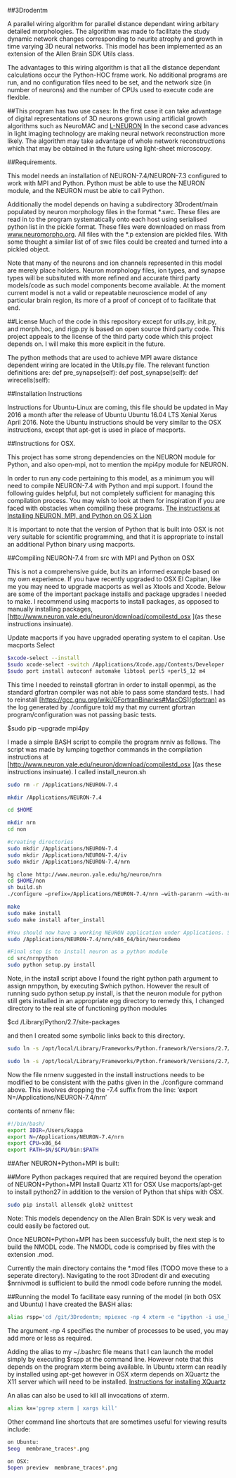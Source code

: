 ##3Drodentm

A parallel wiring algorithm for parallel distance dependant wiring arbitary detailed morphologies. The algorithm was made to facilitate the study dynamic network changes corresponding to neurite atrophy and growth in time varying 3D neural networks. This model has been implemented as an extension of the Allen Brain SDK Utils class.

The advantages to this wiring algorithm is that all the distance dependant calculations occur the Python-HOC frame work. No additional programs are run, and no configuration files need to be set, and the network size (in number of neurons) and the number of CPUs used to execute code are flexible.

##This program has two use cases:
In the first case it can take advantage of digital representations of 3D neurons grown using artificial growth algorithms such as NeuroMAC and [L-NEURON](http://krasnow1.gmu.edu/cn3/L-Neuron/HTM/paper.htm) 
In the second case advances in light imaging technology are making neural network reconstruction more likely. The algorithm may take advantage of whole network reconstructions which that may be obtained in the future using light-sheet microscopy.

##Requirements.

This model needs an installation of NEURON-7.4/NEURON-7.3 configured to work with MPI and Python. Python must be able to use the NEURON module, and the NEURON must be able to call Python.

Additionally the model depends on having a subdirectory 3Drodent/main populated by neuron morphology files in the format *.swc. These files are read in to the program systematically onto each host using serialised python list in the pickle format. These files were downloaded on mass from www.neuromorpho.org. All files with the *.p extension are pickled files. With some thought a similar list of of swc files could be created and turned into a pickled object.

Note that many of the neurons and ion channels represented in this model are merely place holders. Neuron morphology files, ion types, and synapse types will be subsituted with more refined and accurate third party models/code as such model components become available. At the moment current model is not a valid or repeatable neuroscience model of any particular brain region, its more of a proof of concept of to facilitate that end.

##License 
Much of the code in this repository except for utils.py, init.py, and morph.hoc, and rigp.py is based on open source third party code. This project appeals to the license of the third party code which this project depends on. I will make this more explicit in the future.

The python methods that are used to achieve MPI aware distance dependent wiring are located in the Utils.py file. The relevant function definitions are:
def pre_synapse(self):
def post_synapse(self):
def wirecells(self):

##Installation Instructions 

Instructions for Ubuntu-Linux are coming, this file should be updated in May 2016 a month after the release of Ubuntu Ubuntu 16.04 LTS Xenial Xerus April 2016. Note the Ubuntu instructions should be very similar to the OSX instructions, except that apt-get is used in place of macports.

##Instructions for OSX.

This project has some strong dependencies on the NEURON module for Python, and also open-mpi, not to mention the mpi4py module for NEURON.

In order to run any code pertaining to this model, as a minimum you will need to compile NEURON-7.4 with Python and mpi support. I found the following guides helpful, but not completely sufficient 
for managing this compilation process. You may wish to look at them for inspiration if you are faced with obstacles when compiling these programs.
[The instructions at](https://www.neuron.yale.edu/neuron/download/compilestd_osx#openmpi)
[Installing NEURON, MPI, and Python on OS X Lion](https://sphericalcow.wordpress.com/2012/09/02/installing-neuron-mpi-and-python-on-os-x-lion/
)

It is important to note that the version of Python that is built into OSX is not very suitable for scientific programming, and that it is appropriate to install an additional Python binary using macports.

##Compiling NEURON-7.4 from src with MPI and Python on OSX 

This is not a comprehensive guide, but its an informed example based on my own experience. If you have recently upgraded to OSX El Capitan, like me you may need to upgrade macports as well as Xtools and Xcode. Below are some of the important package installs and package upgrades I needed to make. I recommend using macports to install packages, as opposed to manually installing packages, [http://www.neuron.yale.edu/neuron/download/compilestd_osx
](as these instructions insinuate).

Update macports if you have upgraded operating system to el capitan.
Use macports Select
```sh
$xcode-select --install
$sudo xcode-select -switch /Applications/Xcode.app/Contents/Developer
$sudo port install autoconf automake libtool perl5 +perl5_12 m4
```

This time I needed to reinstall gfortran in order to install openmpi, as the standard gfortran compiler was not able to pass some standard tests. I had to reinstall [https://gcc.gnu.org/wiki/GFortranBinaries#MacOS](gfortran) as the log generated by ./configure told my that my current gfortran program/configuration was not passing basic tests.

$sudo pip –upgrade mpi4py

I made a simple BASH script to compile the program nrniv as follows. The script was made by lumping togethor commands in the compilation instructions at [http://www.neuron.yale.edu/neuron/download/compilestd_osx
](as these instructions insinuate). I called install_neuron.sh
```sh
sudo rm -r /Applications/NEURON-7.4

mkdir /Applications/NEURON-7.4

cd $HOME

mkdir nrn
cd non

#creating directories
sudo mkdir /Applications/NEURON-7.4
sudo mkdir /Applications/NEURON-7.4/iv
sudo mkdir /Applications/NEURON-7.4/nrn

hg clone http://www.neuron.yale.edu/hg/neuron/nrn
cd $HOME/non
sh build.sh
./configure –prefix=/Applications/NEURON-7.4/nrn –with-paranrn –with-nrnpython=/opt/local/bin/python –host=x86_64-apple-darwin15.2.0 –build=x86_64-apple-darwin15.2.0 –without-iv

make
sudo make install
sudo make install after_install

#You should now have a working NEURON application under Applications. Small test;
sudo /Applications/NEURON-7.4/nrn/x86_64/bin/neurondemo

#Final step is to install neuron as a python module
cd src/nrnpython
sudo python setup.py install
```
Note, in the install script above I found the right python path argument to assign nrnpython, by executing $which python. However the result of running sudo python setup.py install, is that the neuron module for python still gets installed in an appropriate egg directory to remedy this, I changed directory to the real site of functioning python modules

$cd /Library/Python/2.7/site-packages

and then I created some symbolic links back to this directory.
```sh
sudo ln -s /opt/local/Library/Frameworks/Python.framework/Versions/2.7/lib/python2.7/site-packages/NEURON-7.4-py2.7.egg-info .

sudo ln -s /opt/local/Library/Frameworks/Python.framework/Versions/2.7/lib/python2.7/site-packages/neuron/ .
```
Now the file nrnenv suggested in the install instructions needs to be modified to be consistent with the paths given in the ./configure  command above. This involves dropping the -7.4 suffix from the line: ‘export N=/Applications/NEURON-7.4/nrn’

contents of nrnenv file:

```sh
#!/bin/bash/
export IDIR=/Users/kappa
export N=/Applications/NEURON-7.4/nrn
export CPU=x86_64
export PATH=$N/$CPU/bin:$PATH
```

##After NEURON+Python+MPI is built:

##More Python packages required that are required beyond the operation of NEURON+Python+MPI 
Install Quartz X11 for OSX
Use macports/apt-get to install python27 in addition to the version of Python that ships with OSX.

```sh
sudo pip install allensdk glob2 unittest
```
Note: This models dependency on the Allen Brain SDK is very weak and could easily be factored out.

Once NEURON+Python+MPI has been successfuly built, the next step is to build the NMODL code. The NMODL code is comprised by files with the extension .mod.

Currently the main directory contains the *.mod files (TODO move these to a seperate directory). Navigating to the root 3Drodent dir and executing 
$nrnivmodl 
is sufficient to build the nmodl code before running the model.

##Running the model
To facilitate easy running of the model  (in both OSX and Ubuntu) I have created the BASH alias:
```sh
alias rspp='cd /git/3Drodentm; mpiexec -np 4 xterm -e "ipython -i use_local_files.py"'

```
The argument -np 4 specifies the number of processes to be used, you may add more or less as required.

Adding the alias to my ~/.bashrc file means that I can launch the model simply by executing $rspp at the command line.
However note that this depends on the program xterm being available. In Ubuntu xterm can readily by installed using apt-get however in OSX xterm depends on XQuartz the X11 server which will need to be installed. [Instructions for installing XQuartz](https://www.neuron.yale.edu/neuron/download/compilestd_osx)

An alias can also be used to kill all invocations of xterm.
```sh
alias kx='pgrep xterm | xargs kill'
```
Other command line shortcuts that are sometimes useful for viewing results include:
```sh
on Ubuntu:
$eog  membrane_traces*.png

on OSX:
$open preview  membrane_traces*.png

```
